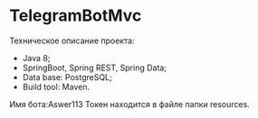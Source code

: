 # TelegramBotMvc

Техническое описание проекта:

+ Java 8;
+ SpringBoot, Spring REST, Spring Data;
+ Data base: PostgreSQL;
+ Build tool: Maven.


Имя бота:Aswer113
Токен находится в файле папки resources.
